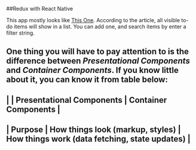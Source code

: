##Redux with React Native

This app mostly looks like [This One][1]. According to the article, all visible to-do items will show in a list. You can add one, and search items by enter a filter string.

One thing you will have to pay attention to is the difference between *Presentational Components* and *Container Components*. If you know little about it, you can know it from table below:
-----------------------------------------------------------------------------------------------
|         | Presentational Components        | Container Components                           |
-----------------------------------------------------------------------------------------------
| Purpose | How things look (markup, styles) | How things work (data fetching, state updates) |
-----------------------------------------------------------------------------------------------

  [1]: https://facebook.github.io/react/docs/thinking-in-react.html
